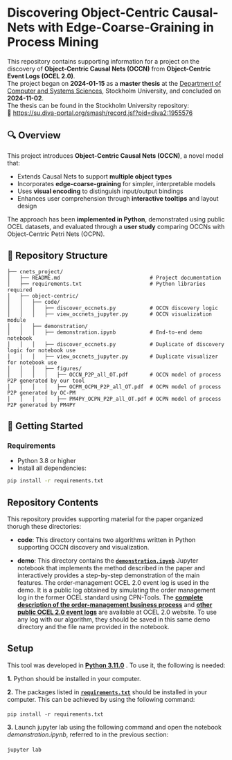 # Discovering Object-Centric Causal-Nets with Edge-Coarse-Graining in Process Mining

This repository contains supporting information for a project on the discovery of **Object-Centric Causal Nets (OCCN)** from **Object-Centric Event Logs (OCEL 2.0)**.  
The project began on **2024-01-15** as a **master thesis** at the [Department of Computer and Systems Sciences](https://dsv.su.se), Stockholm University, and concluded on **2024-11-02**.  
The thesis can be found in the Stockholm University repository:  
📄 <a href="https://su.diva-portal.org/smash/record.jsf?pid=diva2:1955576">https://su.diva-portal.org/smash/record.jsf?pid=diva2:1955576</a>


## 🔍 Overview

This project introduces **Object-Centric Causal Nets (OCCN)**, a novel model that:
- Extends Causal Nets to support **multiple object types**
- Incorporates **edge-coarse-graining** for simpler, interpretable models
- Uses **visual encoding** to distinguish input/output bindings
- Enhances user comprehension through **interactive tooltips** and layout design

The approach has been **implemented in Python**, demonstrated using public OCEL datasets, and evaluated through a **user study** comparing OCCNs with Object-Centric Petri Nets (OCPN).


## 📁 Repository Structure
```
├── cnets_project/
│   ├── README.md                             # Project documentation
│   ├── requirements.txt                      # Python libraries required
│   ├── object-centric/
│   │   ├── code/
│   │   │   ├── discover_occnets.py           # OCCN discovery logic
│   │   │   ├── view_occnets_jupyter.py       # OCCN visualization module
│   │   ├── demonstration/
│   │   │   ├── demonstration.ipynb           # End-to-end demo notebook
│   │   │   ├── discover_occnets.py           # Duplicate of discovery logic for notebook use
│   │   │   ├── view_occnets_jupyter.py       # Duplicate visualizer for notebook use
│   │   │   ├── figures/
│   │   │   │   ├── OCCN_P2P_all_OT.pdf       # OCCN model of process P2P generated by our tool
│   │   │   │   ├── OCPM_OCPN_P2P_all_OT.pdf  # OCPN model of process P2P generated by OC-PM
│   │   │   │   ├── PM4PY_OCPN_P2P_all_OT.pdf # OCPN model of process P2P generated by PM4PY

```


## 🚀 Getting Started

### Requirements

- Python 3.8 or higher  
- Install all dependencies:

```bash
pip install -r requirements.txt
```




## Repository Contents
This repository provides supporting material for the paper organized thorugh these directories:

- **code**: This directory contains two algorithms written in Python supporting OCCN discovery and visualization. 

- **demo**:  This directory contains the **[`demonstration.ipynb`](./object-centric/demonstration/demonstration.ipynb)**  Jupyter notebook that implements the method described in the paper and interactively provides a step-by-step demonstration of the main features. The order-management OCEL 2.0 event log is used in the demo. It is a public log obtained by simulating the order management log in the former OCEL standard using CPN-Tools. The **[complete description of the order-management business process](https://zenodo.org/records/8428112)** and **[other public OCEL 2.0 event logs](https://www.ocel-standard.org/event-logs/overview/)** are available at OCEL 2.0 website. To use any log with our algorithm, they should be saved in this same demo directory and the file name provided in the notebook.



## Setup

This tool was developed in **[Python 3.11.0](https://www.python.org/downloads/release/python-3110/)** . To use it, the following is needed:

**1.** Python should be installed in your computer.

**2.** The packages listed in **[`requirements.txt`](./requirements.txt)** should be installed in your computer. This can be achieved by using the following command:

####
    pip install -r requirements.txt

**3.** Launch jupyter lab using the following command and open the notebook *demonstration.ipynb*, referred to in the previous section:

####
    jupyter lab
